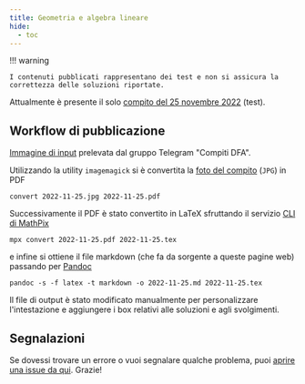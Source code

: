 ```yaml
---
title: Geometria e algebra lineare
hide:
  - toc
---
```


!!! warning

    I contenuti pubblicati rappresentano dei test e non si assicura la correttezza delle soluzioni riportate.

Attualmente è presente il solo [compito del 25 novembre 2022](2022-11-25.md) (test).

## Workflow di pubblicazione

[Immagine di input](https://t.me/c/1739191444/266) prelevata dal gruppo Telegram "Compiti DFA".

Utilizzando la utility `imagemagick` si è convertita la [foto del compito](img/2022-11-25.jpg) (`JPG`) in PDF

```
convert 2022-11-25.jpg 2022-11-25.pdf
```

Successivamente il PDF è stato convertito in LaTeX sfruttando il servizio [CLI di MathPix](https://mathpix.com/mpx-cli)


```
mpx convert 2022-11-25.pdf 2022-11-25.tex
```

e infine si ottiene il file markdown (che fa da sorgente a queste pagine web) passando per [Pandoc](https://pandoc.org/)

```
pandoc -s -f latex -t markdown -o 2022-11-25.md 2022-11-25.tex
```

Il file di output è stato modificato manualmente per personalizzare l'intestazione e aggiungere i box relativi alle soluzioni e agli svolgimenti.

## Segnalazioni

Se dovessi trovare un errore o vuoi segnalare qualche problema, puoi [aprire una issue da qui](https://github.com/UNICT-DMI/DFA-compiti/issues/new). Grazie!
